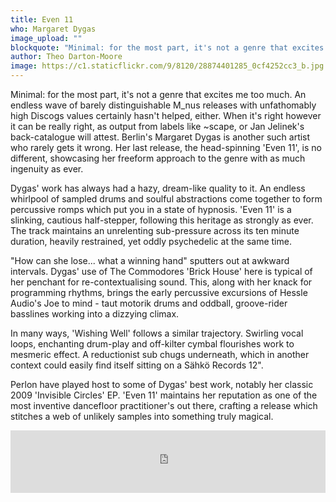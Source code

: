 ```yaml
---
title: Even 11
who: Margaret Dygas
image_upload: ""
blockquote: "Minimal: for the most part, it's not a genre that excites me too much. An endless wave of barely distinguishable M_nus releases with unfathomably high Discogs values certainly hasn't helped, either. When it's right however it can be really right, as output from labels like ~scape, or Jan Jelinek's back-catalogue will attest. Berlin's Margaret Dygas is another such artist who rarely gets it wrong. Her last release, the head-spinning 'Even 11', is no different, showcasing her freeform approach to the genre with as much ingenuity as ever. "
author: Theo Darton-Moore
image: https://c1.staticflickr.com/9/8120/28874401285_0cf4252cc3_b.jpg
---
```

Minimal: for the most part, it's not a genre that excites me too much. An endless wave of barely distinguishable M_nus releases with unfathomably high Discogs values certainly hasn't helped, either. When it's right however it can be really right, as output from labels like ~scape, or Jan Jelinek's back-catalogue will attest. Berlin's Margaret Dygas is another such artist who rarely gets it wrong. Her last release, the head-spinning 'Even 11', is no different, showcasing her freeform approach to the genre with as much ingenuity as ever. 

Dygas' work has always had a hazy, dream-like quality to it. An endless whirlpool of sampled drums and soulful abstractions come together to form percussive romps which put you in a state of hypnosis. 'Even 11' is a slinking, cautious half-stepper, following this heritage as strongly as ever. The track maintains an unrelenting sub-pressure across its ten minute duration, heavily restrained, yet oddly psychedelic at the same time. 

"How can she lose... what a winning hand" sputters out at awkward intervals. Dygas' use of The Commodores 'Brick House' here is typical of her penchant for re-contextualising sound. This, along with her knack for programming rhythms, brings the early percussive excursions of Hessle Audio's Joe to mind - taut motorik drums and oddball, groove-rider basslines working into a dizzying climax. 

In many ways, 'Wishing Well' follows a similar trajectory. Swirling vocal loops, enchanting drum-play and off-kilter cymbal flourishes work to mesmeric effect. A reductionist sub chugs underneath, which in another context could easily find itself sitting on a Sähkö Records 12".

Perlon have played host to some of Dygas' best work, notably her classic 2009 'Invisible Circles' EP. 'Even 11' maintains her reputation as one of the most inventive dancefloor practitioner's out there, crafting a release which stitches a web of unlikely samples into something truly magical.

<iframe width="100%" height="100" src="https://www.youtube.com/embed/wT6oiPyr_3E" frameborder="0" allowfullscreen></iframe>
